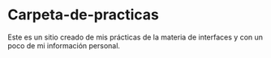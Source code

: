 # Carpeta-de-practicas
Este es un sitio creado de mis prácticas de la materia de interfaces y con un poco de mi información personal.
